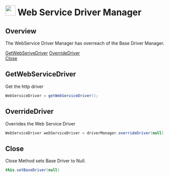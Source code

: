 # <img src="resources/maqslogo.ico" height="32" width="32"> Web Service Driver Manager

## Overview
The WebService Driver Manager has overreach of the Base Driver Manager.

[GetWebSeriveDriver](#GetWebServiceDriver) 
[OverrideDriver](#OverrideDriver)  
[Close](#Close)  

## GetWebServiceDriver
Get the http driver
 ```java
WebServiceDriver = getWebServiceDriver();
 ```

## OverrideDriver
Overrides the Web Service Driver
```java
WebServiceDriver webServiceDriver = driverManager.overrideDriver(null);
```

## Close
Close Method sets Base Driver to Null.
```java
this.setBaseDriver(null)
```
